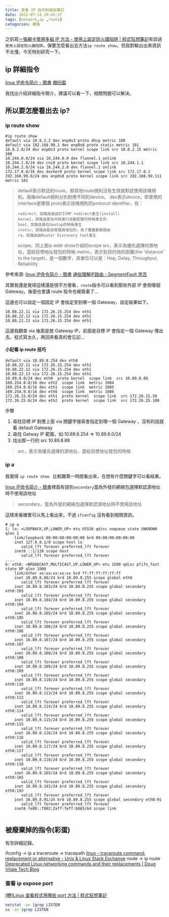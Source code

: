 ```yaml
---
title: 查看 IP 指令和路由筆記
date: 2021-07-14 20:45:37
tags: [network,ip ,route]
categories: 網路
---
```



之前寫[一張網卡使用多組 IP 方法 - 使用上設定防火牆陷阱 | 程式狂想筆記](https://malagege.github.io/blog/2020/05/30/%E4%B8%80%E5%BC%B5%E7%B6%B2%E5%8D%A1%E4%BD%BF%E7%94%A8%E5%A4%9A%E7%B5%84-IP-%E6%96%B9%E6%B3%95/#%E4%BD%BF%E7%94%A8%E4%B8%8A%E8%A8%AD%E5%AE%9A%E9%98%B2%E7%81%AB%E7%89%86%E9%99%B7%E9%98%B1)有談過`使用上設定防火牆陷阱`，彈要怎麼看出去方法`ip route show`，但我對輸出出來資訊不太懂，今天特別研究一下。


<!--more-->

## ip 詳細指令

[linux IP命令简介 - 簡書](https://www.jianshu.com/p/5f933834a5c2) [備份圖](https://i.imgur.com/LXEBoQA.png)

我找出介紹詳細指令簡介，建議可以看一下，相關問題可以解決。


## 所以要怎麼看出去 ip?


### ip route show 

```
#ip route show
default via 10.0.2.2 dev enp0s3 proto dhcp metric 100
default via 192.168.99.1 dev enp0s8 proto static metric 101
10.0.2.0/24 dev enp0s3 proto kernel scope link src 10.0.2.15 metric 100
10.244.0.0/24 via 10.244.0.0 dev flannel.1 onlink
10.244.1.0/24 dev cni0 proto kernel scope link src 10.244.1.1
10.244.2.0/24 via 10.244.2.0 dev flannel.1 onlink
172.17.0.0/16 dev docker0 proto kernel scope link src 172.17.0.1
192.168.99.0/24 dev enp0s8 proto kernel scope link src 192.168.99.111 metric 101

```

> default表示默認的route，即其他route規則沒有生效就默認使用該條規則。兩條default規則分別對應不同的device。
> dev表示device，即使用的interface是哪個
> proto表示該條規則的protocol identifier，有：
> 
>     redirect，該路由是由於ICMP redirect產生(install)
>     kernel，該路由是在內核進行自動配置的時候產生的
>     boot，該路由是在bootup的時候產生
>     static，該路由是由管理員增加的，為了覆蓋動態路由
>     ra，該路由由Router Discovery tool產生
> 
> scope，同上面ip addr show介紹的scope
> src，表示為優先選擇的源地址，當給目標地址發包的時候
> metric，表示到目的地的距離(the 'distance' to the target)，是一個數字，其單位可以是：Hop, Delay, Throughput, Reliability

參考來源: 
[linux IP命令简介 - 簡書](https://www.jianshu.com/p/5f933834a5c2)
[通俗理解IP路由 - SegmentFault 思否](https://segmentfault.com/a/1190000019363010)

其實我還是覺得這樣還是很不方便看，`route`指令可以看到那些外部 IP 會倒哪個 Gateway。後面也會講 route 指令也被廢棄了...

這邊也可以設定一個固定 IP 會指定至到哪一個 Gateway，設定結果如下。

```
10.88.22.11 via 172.26.15.254 dev eth1 
10.88.22.12 via 172.26.15.254 dev eth1 
10.88.22.13 via 172.26.15.254 dev eth1 
```
這邊我觀查 via 後面是放 Gateway IP，前面是目標 IP 會指定一個 Gateway 傳出去。程式寫太久，再回來看真的會忘記...

#### 小記看 ip route 技巧

```
default via 10.89.8.254 dev eth0 
10.88.22.11 via 172.26.15.254 dev eth1 
10.88.22.12 via 172.26.15.254 dev eth1 
10.88.22.13 via 172.26.15.254 dev eth1 
10.89.8.0/24 dev eth0  proto kernel  scope link  src 10.89.8.88 
169.254.0.0/16 dev eth2  scope link  metric 1004 
169.254.0.0/16 dev eth1  scope link  metric 1005 
169.254.0.0/16 dev eth0  scope link  metric 1006 
172.26.15.0/24 dev eth1  proto kernel  scope link  src 172.26.15.30 
172.26.25.0/24 dev eth2  proto kernel  scope link  src 172.26.25.100 

```

步驟 

1. 尋找目標 IP 對應上面 via 關鍵字搜尋會指定到哪一個 Gateway ，沒有的話就看 default Gateway
2. 尋找 Gatway IP 範圍，如:10.89.8.254 => 10.89.8.0/24
3. 找出那一行的 src 10.89.8.88 

> src，表示為優先選擇的源地址，當給目標地址發包的時候


### ip a 

我覺得 `ip route show ` 比較難第一時間看出來，在想有什麼關鍵字可以看結果。

[linux IP命令简介 - 簡書](https://www.jianshu.com/p/5f933834a5c2)裡面有提到`secondary`當為外發的網絡包選擇默認源地址時不使用該地址

> secondary，當為外發的網絡包選擇默認源地址時不使用該地址

這樣來看確實可以馬上看出來，不過 `ifconfig` 沒有看到相關資訊。

```
# ip a
1: lo: <LOOPBACK,UP,LOWER_UP> mtu 65536 qdisc noqueue state UNKNOWN qlen 1
    link/loopback 00:00:00:00:00:00 brd 00:00:00:00:00:00
    inet 127.0.0.1/8 scope host lo
       valid_lft forever preferred_lft forever
    inet6 ::1/128 scope host 
       valid_lft forever preferred_lft forever
....
6: eth0: <BROADCAST,MULTICAST,UP,LOWER_UP> mtu 1500 qdisc pfifo_fast state UP qlen 1000
    link/ether xx:xx:xx:xx:xx brd ff:ff:ff:ff:ff:ff
    inet 10.89.8.88/24 brd 10.89.8.255 scope global eth0
       valid_lft forever preferred_lft forever
    inet 10.89.8.103/24 brd 10.89.8.255 scope global secondary eth0:103
       valid_lft forever preferred_lft forever
    inet 10.89.8.104/24 brd 10.89.8.255 scope global secondary eth0:104
       valid_lft forever preferred_lft forever
    inet 10.89.8.105/24 brd 10.89.8.255 scope global secondary eth0:105
       valid_lft forever preferred_lft forever
    inet 10.89.8.106/24 brd 10.89.8.255 scope global secondary eth0:106
       valid_lft forever preferred_lft forever
    inet 10.89.8.107/24 brd 10.89.8.255 scope global secondary eth0:107
       valid_lft forever preferred_lft forever
    inet 10.89.8.108/24 brd 10.89.8.255 scope global secondary eth0:108
       valid_lft forever preferred_lft forever
    inet 10.89.8.109/24 brd 10.89.8.255 scope global secondary eth0:109
       valid_lft forever preferred_lft forever
    inet 10.89.8.110/24 brd 10.89.8.255 scope global secondary eth0:110
       valid_lft forever preferred_lft forever
    inet 10.89.8.113/24 brd 10.89.8.255 scope global secondary eth0:113
       valid_lft forever preferred_lft forever
    inet 10.89.8.114/24 brd 10.89.8.255 scope global secondary eth0:114
       valid_lft forever preferred_lft forever
    inet 10.89.8.115/24 brd 10.89.8.255 scope global secondary eth0:115
       valid_lft forever preferred_lft forever
    inet 10.89.8.116/24 brd 10.89.8.255 scope global secondary eth0:116
       valid_lft forever preferred_lft forever
    inet 10.89.8.117/24 brd 10.89.8.255 scope global secondary eth0:117
       valid_lft forever preferred_lft forever
    inet 10.89.8.118/24 brd 10.89.8.255 scope global secondary eth0:118
       valid_lft forever preferred_lft forever
    inet 10.89.8.165/24 brd 10.89.8.255 scope global secondary eth0:165
       valid_lft forever preferred_lft forever
    inet 10.89.8.193/24 brd 10.89.8.255 scope global secondary eth0:193
       valid_lft forever preferred_lft forever
    inet 10.89.8.91/24 brd 10.89.8.255 scope global secondary eth0:91
       valid_lft forever preferred_lft forever
    inet6 fe80::f002:2aff:feff:b865/64 scope link 


```


## 被廢棄掉的指令(彩蛋)

有空詳細記錄。

ifconfig -> ip a
traceroute -> tracepath
[linux - traceroute command: replacement or alternative - Unix & Linux Stack Exchange](https://unix.stackexchange.com/questions/500796/traceroute-command-replacement-or-alternative)
route -> ip route
[Deprecated Linux networking commands and their replacements | Doug Vitale Tech Blog](https://dougvitale.wordpress.com/2011/12/21/deprecated-linux-networking-commands-and-their-replacements/)

### 查看 ip expose port

[[轉]Linux 查看程式用哪些 port 方法 | 程式狂想筆記](https://malagege.github.io/blog/2020/09/28/Linux-%E6%9F%A5%E7%9C%8B%E7%A8%8B%E5%BC%8F%E7%94%A8%E5%93%AA%E4%BA%9B-port-%E6%96%B9%E6%B3%95/)

```bash
netstat -an |grep LISTEN 
ss -an |grep LISTEN
```